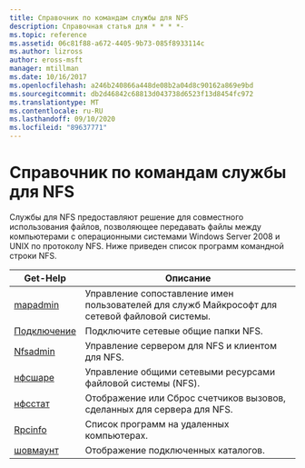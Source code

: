 ```yaml
---
title: Справочник по командам службы для NFS
description: Справочная статья для * * * *-
ms.topic: reference
ms.assetid: 06c81f88-a672-4405-9b73-085f8933114c
ms.author: lizross
author: eross-msft
manager: mtillman
ms.date: 10/16/2017
ms.openlocfilehash: a246b240866a448de08b2a04d8c90162a869e9bd
ms.sourcegitcommit: db2d46842c68813d043738d6523f13d8454fc972
ms.translationtype: MT
ms.contentlocale: ru-RU
ms.lasthandoff: 09/10/2020
ms.locfileid: "89637771"
---
```

# <a name="services-for-network-file-system-command-reference"></a>Справочник по командам службы для NFS

Службы для NFS предоставляют решение для совместного использования файлов, позволяющее передавать файлы между компьютерами с операционными системами Windows Server 2008 и UNIX по протоколу NFS.
Ниже приведен список программ командной строки NFS.


| Get-Help | Описание |
| ------- | ----------- |
| [mapadmin](mapadmin.md) | Управление сопоставление имен пользователей для служб Майкрософт для сетевой файловой системы. |
| [Подключение](mount.md) | Подключите сетевые общие папки NFS. |
| [Nfsadmin](nfsadmin.md) | Управление сервером для NFS и клиентом для NFS. |
| [нфсшаре](nfsshare.md) | Управление общими сетевыми ресурсами файловой системы (NFS). |
| [нфсстат](nfsstat.md) | Отображение или Сброс счетчиков вызовов, сделанных для сервера для NFS. |
| [Rpcinfo](rpcinfo.md) | Список программ на удаленных компьютерах. |
| [шовмаунт](showmount.md)|Отображение подключенных каталогов. |
